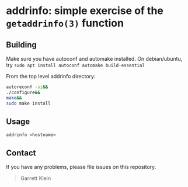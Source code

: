 # addrinfo: simple exercise of the `getaddrinfo(3)` function

## Building

Make sure you have autoconf and automake installed. On debian/ubuntu, try `sudo apt install autoconf automake build-essential`

From the top level addrinfo directory:  
```bash
autoreconf -si&&
./configure&&
make&&
sudo make install
```

## Usage

`addrinfo <hostname>`

## Contact

If you have any problems, please file issues on this repository.

> Garrett Klein


